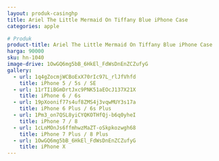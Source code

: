 ```yaml
---
layout: produk-casinghp
title: Ariel The Little Mermaid On Tiffany Blue iPhone Case
categories: apple

# Produk
product-title: Ariel The Little Mermaid On Tiffany Blue iPhone Case
harga: 90000
sku: hn-1040
image-drive: 1OwGQ6mg5bB_6HkEl_FdWsDnEnZCZufyG
gallery:
  - url: 1q4gZocmjWCBoExX70rIc97L_rlJfVhfd
    title: iPhone 5 / 5s / SE
  - url: 11rTIiBGmDrtJxc9PNK51aEOcJ137X21X
    title: iPhone 6 / 6s
  - url: 19pXoonif77s4uf8ZMS4j3vqwMUY3s17a
    title: iPhone 6 Plus / 6s Plus
  - url: 1Pm3_on7QSL8yiCYQKOTHfQj-b6q0yheI
    title: iPhone 7 / 8
  - url: 1cLnMOnJs6ffmhwzMaZT-oSkpkozwgh68
    title: iPhone 7 Plus / 8 Plus
  - url: 1OwGQ6mg5bB_6HkEl_FdWsDnEnZCZufyG
    title: iPhone X
---
```

